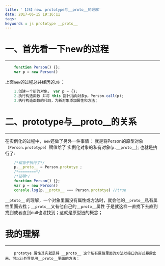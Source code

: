 ```yaml
---
title: '【JS】new、prototype与__proto__的理解'
date: 2017-06-15 19:16:11
tags:
keywords : js prototype __proto__
---
```

 # 一、首先看一下new的过程
---------------------
```js
    function Person() {};
    var p = new Person()
```
上面`new`的过程总共经历的`3步`：
```js
    1.创建一个新的对象， var p = {};
    2.执行构造函数 并将 this 指针指向对象p，Person.call(p);
    3.执行构造函数的代码，为新对象添加属性和方法；
```
<!--more-->
 # 二、prototype与\__proto__的关系
---------------------
在实例化的过程中，`new`还做了另外一件事情：
就是将Person的原型对象（`Person.prototype`）赋值给了 实例化对象的私有对象(`p.__proto__`);
也就是执行了:
```js
    /*相当于执行了*/
    p.__proto__ = Person.prototye ;
    /*========*/
    /*证明*/
    function Person() {};
    var p = new Person()
    console.log(p.__proto__ === Person.prototye) //true
```
`__ptoto__` 的理解，一个对象里面没有属性或方法时，就会他的`__proto__`私有属性里面去找；`__proto__`又有他自己的`__proto__`属性
于是就这样一直找下去直到找到或者直到null也没找到；这就是原型链的概念；

 # 我的理解
----------------
```
    prototye 属性其实就是将 __proto__ 这个私有属性里面的方法以接口的形式暴露出来，可以让外界使用__proto__里面的方法；
```






